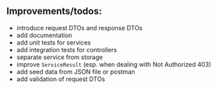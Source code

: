 ## Improvements/todos:

- introduce request DTOs and response DTOs
- add documentation
- add unit tests for services
- add integration tests for controllers
- separate service from storage
- improve `ServiceResult` (esp. when dealing with Not Authorized 403)
- add seed data from JSON file or postman
- add validation of request DTOs